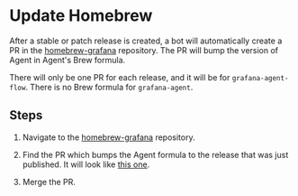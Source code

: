 # Update Homebrew

After a stable or patch release is created, a bot will automatically create a PR in the [homebrew-grafana][] repository.
The PR will bump the version of Agent in Agent's Brew formula.

There will only be one PR for each release, and it will be for `grafana-agent-flow`.
There is no Brew formula for `grafana-agent`. 

## Steps

1. Navigate to the [homebrew-grafana][] repository.

2. Find the PR which bumps the Agent formula to the release that was just published. It will look like [this one][example-pr].

3. Merge the PR.

[homebrew-grafana]: https://github.com/grafana/homebrew-grafana
[example-pr]: https://github.com/grafana/homebrew-grafana/pull/87